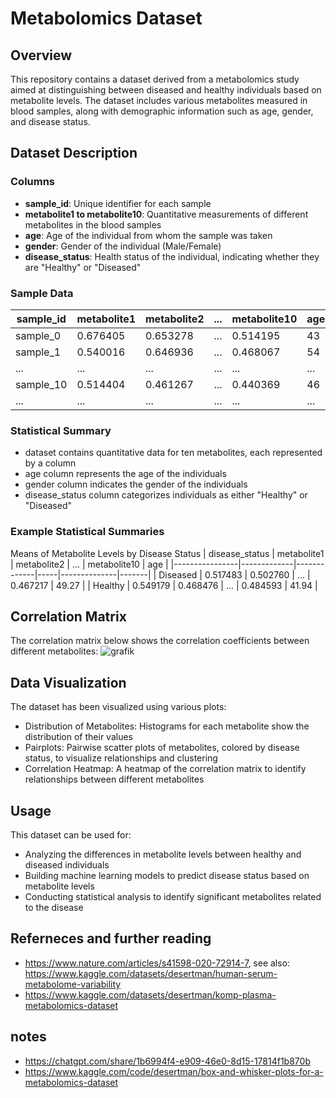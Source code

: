 # Metabolomics Dataset
## Overview

This repository contains a dataset derived from a metabolomics study aimed at distinguishing between diseased and healthy individuals based on metabolite levels. The dataset includes various metabolites measured in blood samples, along with demographic information such as age, gender, and disease status.

## Dataset Description
### Columns

 - **sample_id**: Unique identifier for each sample
 - **metabolite1 to metabolite10**: Quantitative measurements of different metabolites in the blood samples
 - **age**: Age of the individual from whom the sample was taken
 - **gender**: Gender of the individual (Male/Female)
 - **disease_status**: Health status of the individual, indicating whether they are "Healthy" or "Diseased"

### Sample Data

| sample_id | metabolite1 | metabolite2 | ... |  metabolite10 | age | gender | disease_status |
|-----------|-------------|-------------|-----|---------------|-----|--------|----------------|
| sample_0  | 0.676405    | 0.653278    | ... | 0.514195      | 43  | Female | Healthy        |
| sample_1  | 0.540016    | 0.646936    | ... | 0.468067      | 54  | Female | Diseased       |
| ...       | ...         | ...         | ... |  ...          | ... | ...    | ...            |
| sample_10 | 0.514404    | 0.461267    | ... |  0.440369     | 46  | Male   | Healthy        |
| ...       | ...         | ...         | ... |  ...          | ... | ...    | ...            |


### Statistical Summary

   - dataset contains quantitative data for ten metabolites, each represented by a column
   - age column represents the age of the individuals
   - gender column indicates the gender of the individuals
   - disease_status column categorizes individuals as either "Healthy" or "Diseased"

### Example Statistical Summaries
Means of Metabolite Levels by Disease Status
| disease_status | metabolite1 | metabolite2 | ... | metabolite10 | age   |
|----------------|-------------|-------------|-----|--------------|-------|
| Diseased       | 0.517483    | 0.502760    | ... | 0.467217     | 49.27 |
| Healthy        | 0.549179    | 0.468476    | ... | 0.484593     | 41.94 |


## Correlation Matrix

The correlation matrix below shows the correlation coefficients between different metabolites:
![grafik](https://github.com/Gressling/cheminf-EDU/assets/151255461/67beb9fe-2267-4bc3-b1ca-c4a112488ce4)

## Data Visualization

The dataset has been visualized using various plots:

  -  Distribution of Metabolites: Histograms for each metabolite show the distribution of their values
  -  Pairplots: Pairwise scatter plots of metabolites, colored by disease status, to visualize relationships and clustering
  -  Correlation Heatmap: A heatmap of the correlation matrix to identify relationships between different metabolites

## Usage

This dataset can be used for:

   - Analyzing the differences in metabolite levels between healthy and diseased individuals
   - Building machine learning models to predict disease status based on metabolite levels
   - Conducting statistical analysis to identify significant metabolites related to the disease

## Referneces and further reading

  - https://www.nature.com/articles/s41598-020-72914-7, see also:  https://www.kaggle.com/datasets/desertman/human-serum-metabolome-variability
  - https://www.kaggle.com/datasets/desertman/komp-plasma-metabolomics-dataset

## notes

  - https://chatgpt.com/share/1b6994f4-e909-46e0-8d15-17814f1b870b
  - https://www.kaggle.com/code/desertman/box-and-whisker-plots-for-a-metabolomics-dataset 
  

